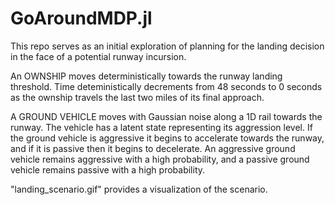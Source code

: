 # GoAroundMDP.jl

This repo serves as an initial exploration of planning for the
landing decision in the face of a potential runway incursion.

An OWNSHIP moves deterministically towards the runway landing threshold.
Time deteministically decrements from 48 seconds to 0 seconds as the 
ownship travels the last two miles of its final approach.

A GROUND VEHICLE moves with Gaussian noise along a 1D rail towards
the runway. The vehicle has a latent state representing its aggression
level. If the ground vehicle is aggressive it begins to accelerate 
towards the runway, and if it is passive then it begins to decelerate.
An aggressive ground vehicle remains aggressive with a high probability,
and a passive ground vehicle remains passive with a high probability.

"landing_scenario.gif" provides a visualization of the scenario.


